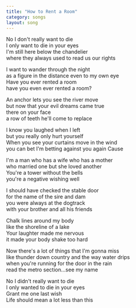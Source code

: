 ```yaml
---
title: "How to Rent a Room"
category: songs
layout: song
---
```


No I don't really want to die  
I only want to die in your eyes  
I'm still here below the chandelier  
where they always used to read us our rights

I want to wander through the night  
as a figure in the distance even to my own eye  
Have you ever rented a room  
have you even ever rented a room?

An anchor lets you see the river move  
but now that your evil dreams came true  
there on your face  
a row of teeth he'll come to replace

I know you laughed when I left  
but you really only hurt yourself  
When you see your curtains move in the wind  
you can bet I'm betting against you again Cause

I'm a man who has a wife who has a mother  
who married one but she loved another  
You're a tower without the bells  
you're a negative wishing well

I should have checked the stable door  
for the name of the sire and dam  
you were always at the dogtrack  
with your brother and all his friends

Chalk lines around my body  
like the shoreline of a lake  
Your laughter made me nervous  
it made your body shake too hard

Now there's a lot of things that I'm gonna miss  
like thunder down country and the way water drips  
when you're running for the door in the rain  
read the metro section...see my name

No I didn't really want to die  
I only wanted to die in your eyes  
Grant me one last wish  
Life should mean a lot less than this
